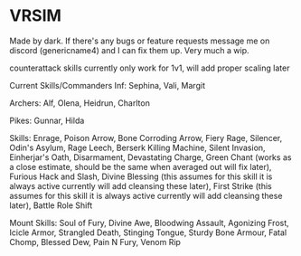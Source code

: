 # VRSIM
Made by dark. If there's any bugs or feature requests message me on discord (genericname4) and I can fix them up. Very much a wip.

counterattack skills currently only work for 1v1, will add proper scaling later

Current Skills/Commanders
Inf:
Sephina, Vali, Margit

Archers:
Alf, Olena, Heidrun, Charlton

Pikes:
Gunnar, Hilda

Skills:
Enrage,
Poison Arrow,
Bone Corroding Arrow,
Fiery Rage,
Silencer,
Odin's Asylum,
Rage Leech,
Berserk Killing Machine,
Silent Invasion,
Einherjar's Oath,
Disarmament,
Devastating Charge,
Green Chant (works as a close estimate, should be the same when averaged out will fix later),
Furious Hack and Slash,
Divine Blessing (this assumes for this skill it is always active currently will add cleansing these later),
First Strike (this assumes for this skill it is always active currently will add cleansing these later),
Battle Role Shift

Mount Skills:
Soul of Fury,
Divine Awe,
Bloodwing Assault,
Agonizing Frost,
Icicle Armor,
Strangled Death,
Stinging Tongue,
Sturdy Bone Armour,
Fatal Chomp,
Blessed Dew,
Pain N Fury,
Venom Rip

